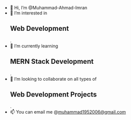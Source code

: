- 👋 Hi, I’m @Muhammad-Ahmad-Imran
- 👀 I’m interested in <h2>Web Development</h2>.
- 🌱 I’m currently learning <h2>MERN Stack Development</h2>.
- 💞️ I’m looking to collaborate on all types of <h2>Web Development Projects</h2>.
- 📫 You can email me @muhammad1952006@gmail.com

<!---
Muhammad-Ahmad-Imran/Muhammad-Ahmad-Imran is a ✨ special ✨ repository because its `README.md` (this file) appears on your GitHub profile.
You can click the Preview link to take a look at your changes.
--->
